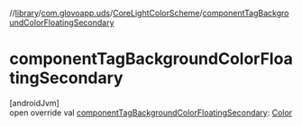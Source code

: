 //[library](../../../index.md)/[com.glovoapp.uds](../index.md)/[CoreLightColorScheme](index.md)/[componentTagBackgroundColorFloatingSecondary](component-tag-background-color-floating-secondary.md)

# componentTagBackgroundColorFloatingSecondary

[androidJvm]\
open override val [componentTagBackgroundColorFloatingSecondary](component-tag-background-color-floating-secondary.md): [Color](https://developer.android.com/reference/kotlin/androidx/compose/ui/graphics/Color.html)
